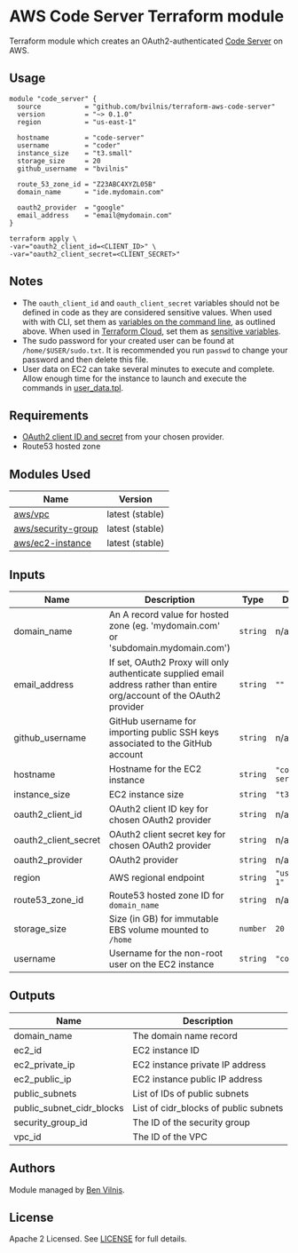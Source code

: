 # AWS Code Server Terraform module

Terraform module which creates an OAuth2-authenticated [Code Server](https://github.com/cdr/code-server) on AWS.

## Usage

```hcl
module "code_server" {
  source           = "github.com/bvilnis/terraform-aws-code-server"
  version          = "~> 0.1.0"
  region           = "us-east-1"

  hostname         = "code-server"
  username         = "coder"
  instance_size    = "t3.small"
  storage_size     = 20
  github_username  = "bvilnis"

  route_53_zone_id = "Z23ABC4XYZL05B"
  domain_name      = "ide.mydomain.com"

  oauth2_provider  = "google"
  email_address    = "email@mydomain.com"
}
```
```
terraform apply \
-var="oauth2_client_id=<CLIENT_ID>" \
-var="oauth2_client_secret=<CLIENT_SECRET>"
```

## Notes

* The `oauth_client_id` and `oauth_client_secret` variables should not be defined in code as they are considered sensitive values. When used with with CLI, set them as [variables on the command line](https://www.terraform.io/docs/configuration/variables.html#variables-on-the-command-line), as outlined above. When used in [Terraform Cloud](https://www.terraform.io/), set them as [sensitive variables](https://www.terraform.io/docs/cloud/workspaces/variables.html#sensitive-values).
* The sudo password for your created user can be found at `/home/$USER/sudo.txt`. It is recommended you run `passwd` to change your password and then delete this file.
* User data on EC2 can take several minutes to execute and complete. Allow enough time for the instance to launch and execute the commands in [user_data.tpl](user_data.tpl).

<!-- BEGINNING OF PRE-COMMIT-TERRAFORM DOCS HOOK -->
## Requirements

* [OAuth2 client ID and secret](https://oauth2-proxy.github.io/oauth2-proxy/auth-configuration) from your chosen provider.
* Route53 hosted zone

## Modules Used

| Name | Version |
|------|---------|
| [aws/vpc](https://registry.terraform.io/modules/terraform-aws-modules/vpc/aws) | latest (stable) |
| [aws/security-group](https://registry.terraform.io/modules/terraform-aws-modules/security-group/aws) | latest (stable) |
| [aws/ec2-instance](https://registry.terraform.io/modules/terraform-aws-modules/ec2-instance/aws) | latest (stable) |

## Inputs

| Name | Description | Type | Default | Required |
|------|-------------|------|---------|:--------:|
| domain_name | An A record value for hosted zone (eg. 'mydomain.com' or 'subdomain.mydomain.com') | `string` | n/a | yes |
| email_address | If set, OAuth2 Proxy will only authenticate supplied email address rather than entire org/account of the OAuth2 provider | `string` | `""` | no |
| github_username | GitHub username for importing public SSH keys associated to the GitHub account | `string` | n/a | yes |
| hostname | Hostname for the EC2 instance | `string` | `"code-server"` | no |
| instance_size | EC2 instance size | `string` | `"t3.small"` | no |
| oauth2_client_id | OAuth2 client ID key for chosen OAuth2 provider | `string` | n/a | yes |
| oauth2_client_secret | OAuth2 client secret key for chosen OAuth2 provider | `string` | n/a | yes |
| oauth2_provider | OAuth2 provider | `string` | n/a | yes |
| region | AWS regional endpoint | `string` | `"us-east-1"` | no |
| route53_zone_id | Route53 hosted zone ID for `domain_name` | `string` | n/a | yes |
| storage_size | Size (in GB) for immutable EBS volume mounted to `/home` | `number` | `20` | no |
| username | Username for the non-root user on the EC2 instance | `string` | `"coder"` | no |

## Outputs

| Name | Description |
|------|-------------|
| domain_name | The domain name record |
| ec2_id | EC2 instance ID |
| ec2_private_ip | EC2 instance private IP address |
| ec2_public_ip | EC2 instance public IP address |
| public_subnets | List of IDs of public subnets |
| public_subnet_cidr_blocks | List of cidr_blocks of public subnets |
| security_group_id | The ID of the security group |
| vpc_id | The ID of the VPC |

<!-- END OF PRE-COMMIT-TERRAFORM DOCS HOOK -->

## Authors

Module managed by [Ben Vilnis](https://github.com/bvilnis).

## License

Apache 2 Licensed. See [LICENSE](LICENSE) for full details.
